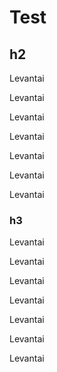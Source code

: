 # Test


## h2

Levantai

Levantai

Levantai

Levantai

Levantai

Levantai

Levantai

### h3

Levantai

Levantai

Levantai

Levantai

Levantai

Levantai

Levantai

